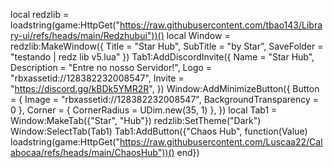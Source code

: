 local redzlib = loadstring(game:HttpGet("https://raw.githubusercontent.com/tbao143/Library-ui/refs/heads/main/Redzhubui"))()
local Window = redzlib:MakeWindow({
  Title = "Star Hub",
  SubTitle = "by Star",
  SaveFolder = "testando | redz lib v5.lua"
})
Tab1:AddDiscordInvite({
    Name = "Star Hub",
    Description = "Entre no nosso Servidor!",
    Logo = "rbxassetid://128382232008547",
    Invite = "https://discord.gg/kBDk5YMR2R",
})
Window:AddMinimizeButton({
    Button = { Image = "rbxassetid://128382232008547", BackgroundTransparency = 0 },
    Corner = { CornerRadius = UDim.new(35, 1) },
})
local Tab1 = Window:MakeTab({"Star", "Hub"})
  redzlib:SetTheme("Dark")
  Window:SelectTab(Tab1)
  Tab1:AddButton({"Chaos Hub", function(Value)
loadstring(game:HttpGet("https://raw.githubusercontent.com/Luscaa22/Calabocaa/refs/heads/main/ChaosHub"))()
end})
